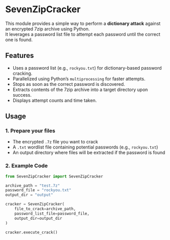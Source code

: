 # SevenZipCracker

This module provides a simple way to perform a **dictionary attack** against an encrypted 7zip archive using Python.  
It leverages a password list file to attempt each password until the correct one is found.

## Features
- Uses a password list (e.g., `rockyou.txt`) for dictionary-based password cracking.  
- Parallelized using Python’s `multiprocessing` for faster attempts.  
- Stops as soon as the correct password is discovered.  
- Extracts contents of the 7zip archive into a target directory upon success.  
- Displays attempt counts and time taken.  


## Usage

### 1. Prepare your files
- The encrypted `.7z` file you want to crack  
- A `.txt` wordlist file containing potential passwords (e.g., `rockyou.txt`)  
- An output directory where files will be extracted if the password is found  

### 2. Example Code

```python
from SevenZipCracker import SevenZipCracker

archive_path = "test.7z"
password_file = "rockyou.txt"
output_dir = "output"

cracker = SevenZipCracker(
    file_to_crack=archive_path,
    password_list_file=password_file,
    output_dir=output_dir
)

cracker.execute_crack()
